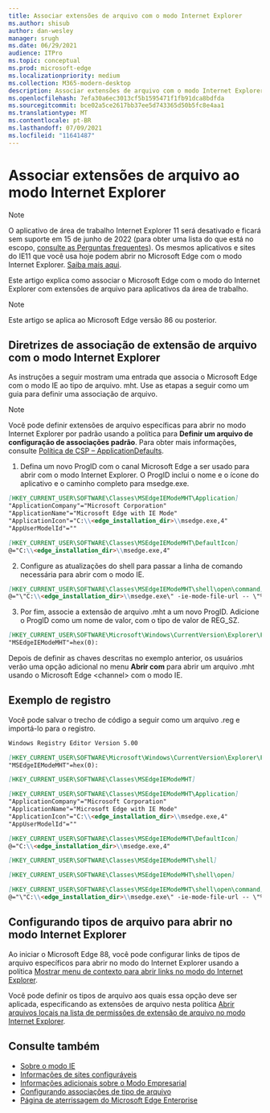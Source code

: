 ```yaml
---
title: Associar extensões de arquivo com o modo Internet Explorer
ms.author: shisub
author: dan-wesley
manager: srugh
ms.date: 06/29/2021
audience: ITPro
ms.topic: conceptual
ms.prod: microsoft-edge
ms.localizationpriority: medium
ms.collection: M365-modern-desktop
description: Associar extensões de arquivo com o modo Internet Explorer
ms.openlocfilehash: 7efa30a6ec3013cf5b1595471f1fb91dca8bdfda
ms.sourcegitcommit: bce02a5ce2617bb37ee5d743365d50b5fc8e4aa1
ms.translationtype: MT
ms.contentlocale: pt-BR
ms.lasthandoff: 07/09/2021
ms.locfileid: "11641487"
---
```

# <a name="associate-file-extensions-with-internet-explorer-mode"></a>Associar extensões de arquivo ao modo Internet Explorer

>[!Note]
> O aplicativo de área de trabalho Internet Explorer 11 será desativado e ficará sem suporte em 15 de junho de 2022 (para obter uma lista do que está no escopo, [consulte as Perguntas frequentes](https://techcommunity.microsoft.com/t5/windows-it-pro-blog/internet-explorer-11-desktop-app-retirement-faq/ba-p/2366549)). Os mesmos aplicativos e sites do IE11 que você usa hoje podem abrir no Microsoft Edge com o modo Internet Explorer. [Saiba mais aqui](https://blogs.windows.com/windowsexperience/2021/05/19/the-future-of-internet-explorer-on-windows-10-is-in-microsoft-edge/).

Este artigo explica como associar o Microsoft Edge com o modo do Internet Explorer com extensões de arquivo para aplicativos da área de trabalho.

> [!NOTE]
> Este artigo se aplica ao Microsoft Edge versão 86 ou posterior.

## <a name="guidance-for-file-extension-association-with-internet-explorer-mode"></a>Diretrizes de associação de extensão de arquivo com o modo Internet Explorer

As instruções a seguir mostram uma entrada que associa o Microsoft Edge com o modo IE ao tipo de arquivo. mht. Use as etapas a seguir como um guia para definir uma associação de arquivo.

> [!NOTE]
> Você pode definir extensões de arquivo específicas para abrir no modo Internet Explorer por padrão usando a política para **Definir um arquivo de configuração de associações padrão**. Para obter mais informações, consulte [Política de CSP – ApplicationDefaults](/windows/client-management/mdm/policy-csp-applicationdefaults#applicationdefaults-defaultassociationsconfiguration).

1. Defina um novo ProgID com o canal Microsoft Edge a ser usado para abrir com o modo Internet Explorer. O ProgID inclui o nome e o ícone do aplicativo e o caminho completo para msedge.exe.

```markdown
[HKEY_CURRENT_USER\SOFTWARE\Classes\MSEdgeIEModeMHT\Application]
"ApplicationCompany"="Microsoft Corporation"
"ApplicationName"="Microsoft Edge with IE Mode"
"ApplicationIcon"="C:\\<edge_installation_dir>\\msedge.exe,4"
"AppUserModelId"=""
```

```markdown
[HKEY_CURRENT_USER\SOFTWARE\Classes\MSEdgeIEModeMHT\DefaultIcon]
@="C:\\<edge_installation_dir>\\msedge.exe,4"
```

2. Configure as atualizações do shell para passar a linha de comando necessária para abrir com o modo IE.

```markdown
[HKEY_CURRENT_USER\SOFTWARE\Classes\MSEdgeIEModeMHT\shell\open\command]
@="\"C:\\<edge_installation_dir>\\msedge.exe\" -ie-mode-file-url -- \"%1\""
```

3. Por fim, associe a extensão de arquivo .mht a um novo ProgID. Adicione o ProgID como um nome de valor, com o tipo de valor de REG_SZ.

```markdown
[HKEY_CURRENT_USER\SOFTWARE\Microsoft\Windows\CurrentVersion\Explorer\FileExts\.mht\OpenWithProgids]
"MSEdgeIEModeMHT"=hex(0):
```

Depois de definir as chaves descritas no exemplo anterior, os usuários verão uma opção adicional no menu **Abrir com** para abrir um arquivo .mht usando o Microsoft Edge \<channel\> com o modo IE.

## <a name="registry-example"></a>Exemplo de registro

Você pode salvar o trecho de código a seguir como um arquivo .reg e importá-lo para o registro.

```markdown
Windows Registry Editor Version 5.00

[HKEY_CURRENT_USER\SOFTWARE\Microsoft\Windows\CurrentVersion\Explorer\FileExts\.mht\OpenWithProgids]
"MSEdgeIEModeMHT"=hex(0):

[HKEY_CURRENT_USER\SOFTWARE\Classes\MSEdgeIEModeMHT]

[HKEY_CURRENT_USER\SOFTWARE\Classes\MSEdgeIEModeMHT\Application]
"ApplicationCompany"="Microsoft Corporation"
"ApplicationName"="Microsoft Edge with IE Mode"
"ApplicationIcon"="C:\\<edge_installation_dir>\\msedge.exe,4"
"AppUserModelId"=""

[HKEY_CURRENT_USER\SOFTWARE\Classes\MSEdgeIEModeMHT\DefaultIcon]
@="C:\\<edge_installation_dir>\\msedge.exe,4"

[HKEY_CURRENT_USER\SOFTWARE\Classes\MSEdgeIEModeMHT\shell]

[HKEY_CURRENT_USER\SOFTWARE\Classes\MSEdgeIEModeMHT\shell\open]

[HKEY_CURRENT_USER\SOFTWARE\Classes\MSEdgeIEModeMHT\shell\open\command]
@="\"C:\\<edge_installation_dir>\\msedge.exe\" -ie-mode-file-url -- \"%1\""

```

## <a name="configuring-file-types-to-open-in-internet-explorer-mode"></a>Configurando tipos de arquivo para abrir no modo Internet Explorer

Ao iniciar o Microsoft Edge 88, você pode configurar links de tipos de arquivo específicos para abrir no modo do Internet Explorer usando a política [ Mostrar menu de contexto para abrir links no modo do Internet Explorer](./microsoft-edge-policies.md#internetexplorerintegrationreloadiniemodeallowed).

Você pode definir os tipos de arquivo aos quais essa opção deve ser aplicada, especificando as extensões de arquivo nesta política [Abrir arquivos locais na lista de permissões de extensão de arquivo no modo Internet Explorer](./microsoft-edge-policies.md#internetexplorerintegrationlocalfileextensionallowlist). 

## <a name="see-also"></a>Consulte também

- [Sobre o modo IE](./edge-ie-mode.md)
- [Informações de sites configuráveis](./edge-learnmore-configurable-sites-ie-mode.md)
- [Informações adicionais sobre o Modo Empresarial](/internet-explorer/ie11-deploy-guide/enterprise-mode-overview-for-ie11)
- [Configurando associações de tipo de arquivo](/windows/win32/shell/fa-file-types)
- [Página de aterrissagem do Microsoft Edge Enterprise](https://aka.ms/EdgeEnterprise)